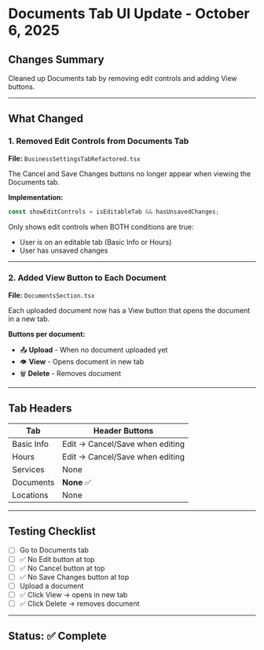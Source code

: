 # Documents Tab UI Update - October 6, 2025

## Changes Summary

Cleaned up Documents tab by removing edit controls and adding View buttons.

---

## What Changed

### 1. Removed Edit Controls from Documents Tab
**File:** `BusinessSettingsTabRefactored.tsx`

The Cancel and Save Changes buttons no longer appear when viewing the Documents tab.

**Implementation:**
```typescript
const showEditControls = isEditableTab && hasUnsavedChanges;
```

Only shows edit controls when BOTH conditions are true:
- User is on an editable tab (Basic Info or Hours)
- User has unsaved changes

---

### 2. Added View Button to Each Document
**File:** `DocumentsSection.tsx`

Each uploaded document now has a View button that opens the document in a new tab.

**Buttons per document:**
- 📤 **Upload** - When no document uploaded yet
- 👁️ **View** - Opens document in new tab  
- 🗑️ **Delete** - Removes document

---

## Tab Headers

| Tab | Header Buttons |
|-----|----------------|
| Basic Info | Edit → Cancel/Save when editing |
| Hours | Edit → Cancel/Save when editing |
| Services | None |
| Documents | **None** ✅ |
| Locations | None |

---

## Testing Checklist

- [ ] Go to Documents tab
- [ ] ✅ No Edit button at top
- [ ] ✅ No Cancel button at top  
- [ ] ✅ No Save Changes button at top
- [ ] Upload a document
- [ ] ✅ Click View → opens in new tab
- [ ] ✅ Click Delete → removes document

---

## Status: ✅ Complete
